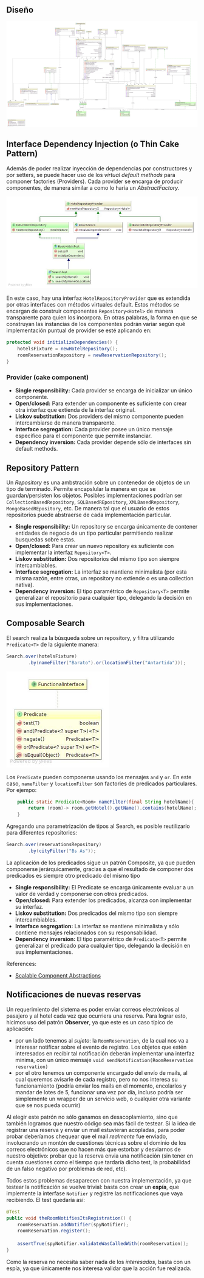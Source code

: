 ## Diseño

   ![Diagrama de clases](/documentation/class_diagram.png)

## Interface Dependency Injection (o Thin Cake Pattern)

Además de poder realizar inyección de dependencias por constructores y por setters, se puede hacer uso de
los *virtual default methods* para componer factories (Providers). Cada provider se encarga de producir componentes,
de manera similar a como lo haría un *AbstractFactory*.

   ![Thin Cake Pattern](/documentation/thin_cake_pattern.jpg)

En este caso, hay una interfaz `HotelRepositoryProvider` que es extendida por otras interfaces con métodos
virtuales default. Estos métodos se encargan de construir componentes `Repository<Hotel>` de manera transparente para
quien los incorpora.
En otras palabras, la forma en que se construyan las instancias de los componentes podrán variar según qué
implementación puntual de provider se esté aplicando en:

```java
protected void initializeDependencies() {
    hotelsFixture = newHotelRepository();
    roomReservationRepository = newReservationRepository();
}
```

### Provider (cake component)

 - **Single responsibility:** Cada provider se encarga de inicializar un único componente.
 - **Open/closed:** Para extender un componente es suficiente con crear otra interfaz que extienda de la interfaz original.
 - **Liskov substitution:** Dos providers del mismo componente pueden intercambiarse de manera transparente.
 - **Interface segregation:** Cada provider posee un único mensaje específico para el componente que permite instanciar.
 - **Dependency inversion:** Cada provider depende sólo de interfaces sin default methods.

## Repository Pattern

Un *Repository* es una ambstración sobre un contenedor de objetos de un tipo de terminado.
Permite encapslular la manera en que se guardan/persisten los objetos.
Posibles implementaciones podrían ser `CollectionBasedRepository`, `SQLBasedREpository`, `XMLBasedRepository`, `MongoBasedREpository`, etc.
De manera tal que el usuario de estos repositorios puede abstraerse de cada implementación particular.

 - **Single responsibility:** Un repository se encarga únicamente de contener entidades de negocio de un tipo particular permitiendo realizar busquedas sobre estas.
 - **Open/closed:** Para crear un nuevo repository es suficiente con implementar la interfaz `Repository<T>`.
 - **Liskov substitution:** Dos repositorios del mismo tipo son siempre intercambiables.
 - **Interface segregation:** La interfaz se mantiene minimalista (por esta misma razón, entre otras, un repository no extiende o es una collection nativa).
 - **Dependency inversion:** El tipo paramétrico de `Repository<T>` permite generalizar el repositorio para cualquier tipo, delegando la decisión en sus implementaciones.



## Composable Search

El search realiza la búsqueda sobre un repository, y filtra utilizando `Predicate<T>` de la siguiente manera:

```java
Search.over(hotelsFixture)
        .by(nameFilter("Barato").or(locationFilter("Antartida")));
```

![Predicate](/documentation/predicate.jpg)

Los `Predicate` pueden componerse usando los mensajes `and` y `or`. En este caso, `nameFilter` y `locationFilter` son
factories de predicados particulares.
Por ejempo:

```java
    public static Predicate<Room> nameFilter(final String hotelName){
        return (room)-> room.getHotel().getName().contains(hotelName);
    }
```

Agregando una parametrización de tipos al Search, es posible reutilizarlo para diferentes repositories:


```java
Search.over(reservationsRepository)
        .by(cityFilter("Bs As"));
```

La aplicación de los predicados sigue un patrón Composite, ya que pueden componerse jerárquicamente, gracias a que el
resultado de componer dos predicados es siempre otro predicado del mismo tipo

 - **Single responsibility:** El Predicate se encarga únicamente evaluar a un valor de verdad y componerse con otros predicados.
 - **Open/closed:** Para extender los predicados, alcanza con implementar su interfaz.
 - **Liskov substitution:** Dos predicados del mismo tipo son siempre intercambiables.
 - **Interface segregation:** La interfaz se mantiene minimalista y sólo contiene mensajes relacionados con su responsabilidad.
 - **Dependency inversion:** El tipo paramétrico de `Predicate<T>` permite generalizar el predicado para cualquier tipo, delegando la decisión en sus implementaciones.


References:

 - [Scalable Component Abstractions](http://lampwww.epfl.ch/~odersky/papers/ScalableComponent.pdf)

## Notificaciones de nuevas reservas

Un requerimiento del sistema es poder enviar correos electrónicos al pasajero y al hotel cada vez que ocurriera una reserva. Para lograr esto, hicimos uso del patrón **Observer**, ya que este es un caso típico de aplicación:

* por un lado tenemos al _sujeto_: la `RoomReservation`, de la cual nos va a interesar notificar sobre el evento de registro. Los objetos que estén interesados en recibir tal notificación deberán implementar una interfaz mínima, con un único mensaje `void sendNotification(RoomReservation reservation)`
* por el otro tenemos un componente encargado del envío de mails, al cual queremos avisarle de cada registro, pero no nos interesa su funcionamiento (podría enviar los mails en el momento, encolarlos y mandar de lotes de 5, funcionar una vez por día, incluso podría ser simplemente un wrapper de un servicio web, o cualquier otra variante que se nos pueda ocurrir)

Al elegir este patrón no sólo ganamos en desacoplamiento, sino que también logramos que nuestro código sea más fácil de testear. Si la idea de registrar una reserva y enviar un mail estuvieran acopladas, para poder probar deberíamos chequear que el mail _realmente_ fue enviado, involucrando un montón de cuestiones técnicas sobre el dominio de los correos electrónicos que no hacen más que estorbar y desviarnos de nuestro objetivo: probar que la reserva envia una notificación (sin tener en cuenta cuestiones como el tiempo que tardaría dicho test, la probabilidad de un falso negativo por problemas de red, etc).

Todos estos problemas desaparecen con nuestra implementación, ya que testear la notificación se vuelve trivial: basta con crear un **espía**, que implemente la interfase `Notifier` y registre las notificaciones que vaya recibiendo. El test quedaría así:

```java
@Test
public void theRoomNotifiesItsRegistration() {
    roomReservation.addNotifier(spyNotifier);
    roomReservation.register();

    assertTrue(spyNotifier.validateWasCalledWith(roomReservation));
}
```

Como la reserva no necesita saber nada de los _interesados_, basta con un espía, ya que únicamente nos interesa validar que la acción fue realizada.